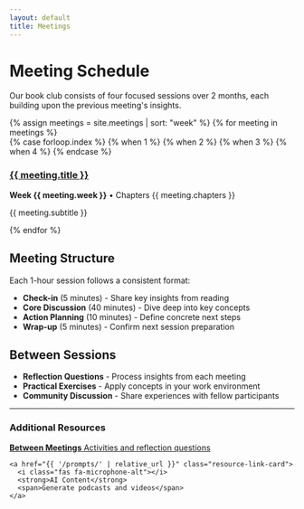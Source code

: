 ```yaml
---
layout: default
title: Meetings
---
```


# Meeting Schedule

Our book club consists of four focused sessions over 2 months, each building upon the previous meeting's insights.

<div class="meeting-grid">
  {% assign meetings = site.meetings | sort: "week" %}
  {% for meeting in meetings %}
    <div class="meeting-card">
      <div class="meeting-icon" style="color: {{ meeting.dora_color }}">
        {% case forloop.index %}
          {% when 1 %}<i class="fas fa-chart-line"></i>
          {% when 2 %}<i class="fas fa-sync-alt"></i>
          {% when 3 %}<i class="fas fa-building"></i>
          {% when 4 %}<i class="fas fa-users"></i>
        {% endcase %}
      </div>
      <h3><a href="{{ meeting.url }}">{{ meeting.title }}</a></h3>
      <p><strong>Week {{ meeting.week }}</strong> • Chapters {{ meeting.chapters }}</p>
      <p>{{ meeting.subtitle }}</p>
    </div>
  {% endfor %}
</div>

## Meeting Structure

Each 1-hour session follows a consistent format:

- **Check-in** (5 minutes) - Share key insights from reading
- **Core Discussion** (40 minutes) - Dive deep into key concepts
- **Action Planning** (10 minutes) - Define concrete next steps
- **Wrap-up** (5 minutes) - Confirm next session preparation

## Between Sessions

- **Reflection Questions** - Process insights from each meeting
- **Practical Exercises** - Apply concepts in your work environment
- **Community Discussion** - Share experiences with fellow participants

---

<div class="resource-links">
  <h3><i class="fas fa-book"></i> Additional Resources</h3>

  <div class="resource-grid">
    <a href="{{ '/resources/' | relative_url }}" class="resource-link-card">
      <i class="fas fa-clipboard-list"></i>
      <strong>Between Meetings</strong>
      <span>Activities and reflection questions</span>
    </a>

    <a href="{{ '/prompts/' | relative_url }}" class="resource-link-card">
      <i class="fas fa-microphone-alt"></i>
      <strong>AI Content</strong>
      <span>Generate podcasts and videos</span>
    </a>
  </div>
</div>